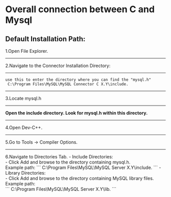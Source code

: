 # Overall connection between C and Mysql
## Default Installation Path:
1.Open File Explorer.<hr>
2.Navigate to the Connector Installation Directory:<hr>
```
use this to enter the directory where you can find the "mysql.h"
 C:\Program Files\MySQL\MySQL Connector C X.Y\include.
```
<hr>
3.Locate mysql.h<hr>
    
 **Open the include directory. Look for mysql.h within this directory.**
 <hr>
4.Open Dev-C++.
<hr>
5.Go to Tools -> Compiler Options.
<hr>
6.Navigate to Directories Tab.  
       - Include Directories:<br>
          - Click Add and browse to the directory containing mysql.h. <br>
         Example path:
               ``` 
               C:\Program Files\MySQL\MySQL Server X.Y\include. 
               ```
           - Library Directories:<br>
        - Click Add and browse to the directory containing MySQL library files.<br>
          Example path:<br>
              ``` 
              C:\Program Files\MySQL\MySQL Server X.Y\lib.
              ```<br>
